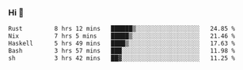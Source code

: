 ### Hi 👋

<!--START_SECTION:waka-->

```txt
Rust         8 hrs 12 mins   ██████▒░░░░░░░░░░░░░░░░░░   24.85 %
Nix          7 hrs 5 mins    █████▒░░░░░░░░░░░░░░░░░░░   21.46 %
Haskell      5 hrs 49 mins   ████▒░░░░░░░░░░░░░░░░░░░░   17.63 %
Bash         3 hrs 57 mins   ███░░░░░░░░░░░░░░░░░░░░░░   11.98 %
sh           3 hrs 42 mins   ██▓░░░░░░░░░░░░░░░░░░░░░░   11.25 %
```

<!--END_SECTION:waka-->
